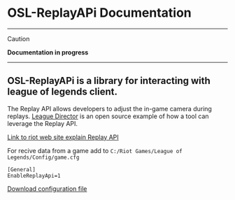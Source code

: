 # **OSL-ReplayAPi** Documentation

---

> [!CAUTION] 
> **Documentation in progress** 

---

## **OSL-ReplayAPi** is a library for interacting with league of legends client.
The Replay API allows developers to adjust the in-game camera during replays. [League Director](https://github.com/RiotGames/leaguedirector) is an open source example of how a tool can leverage the Replay API.

[Link to riot web site explain Replay API](https://developer.riotgames.com/docs/lol#game-client-api_replay-api)

For recive data from a game add to `C:/Riot Games/League of Legends/Config/game.cfg`
```
[General]
EnableReplayApi=1
```

<a href="../misc/game.cfg" download>Download configuration file</a>
